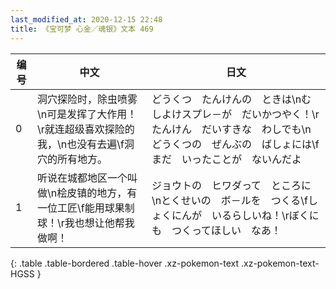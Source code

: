 ```yaml
---
last_modified_at: 2020-12-15 22:48
title: 《宝可梦 心金／魂银》文本 469
---
```

| 编号 | 中文 | 日文 |
| ---- | ---- | ---- |
| 0 | 洞穴探险时，除虫喷雾\n可是发挥了大作用！\r就连超级喜欢探险的我，\n也没有去遍\f洞穴的所有地方。 | どうくつ　たんけんの　ときは\nむしよけスプレ－が　だいかつやく！\rたんけん　だいすきな　わしでも\nどうくつの　ぜんぶの　ばしょには\fまだ　いったことが　ないんだよ |
| 1 | 听说在城都地区一个叫做\n桧皮镇的地方，有一位工匠\f能用球果制球！\r我也想让他帮我做啊！ | ジョウトの　ヒワダって　ところに\nとくせいの　ボ－ルを　つくる\fしょくにんが　いるらしいね！\rぼくにも　つくってほしい　なあ！ |
{: .table .table-bordered .table-hover .xz-pokemon-text .xz-pokemon-text-HGSS }
